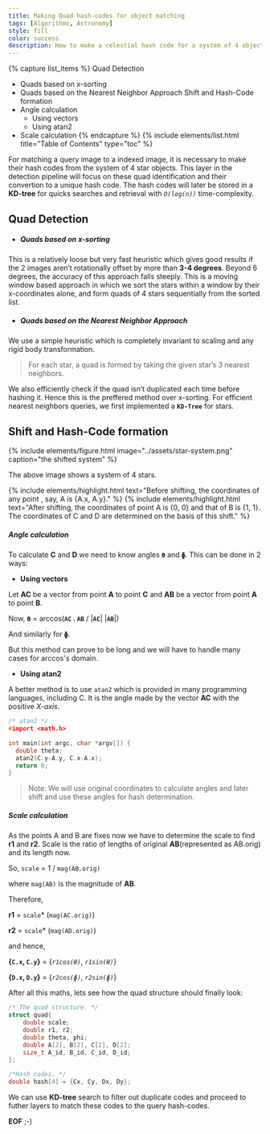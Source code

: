 ```yaml
---
title: Making Quad hash-codes for object matching
tags: [Algorithms, Astronomy]
style: fill
color: success
description: How to make a celestial hash code for a system of 4 objects.
---
```


{% capture list_items %}
Quad Detection
- Quads based on x-sorting
- Quads based on the Nearest Neighbor Approach
Shift and Hash-Code formation
- Angle calculation
    - Using vectors
    - Using atan2
- Scale calculation
{% endcapture %}
{% include elements/list.html title="Table of Contents" type="toc" %}

For matching a query image to a indexed image, it is necessary to make 
their hash codes from the system of 4 star objects. This layer in the 
detection pipeline will focus on these quad identification and their 
convertion to a unique hash code. The hash codes will later be stored 
in a **KD-tree** for quicks searches and retrieval with *`O(log(n))`* time-complexity.



## Quad Detection


- ##### Quads based on x-sorting

This is a relatively loose but very fast heuristic which gives good results 
if the 2 images aren’t rotationally offset by more than **3-4 degrees**. 
Beyond 6 degrees, the accuracy of this approach falls steeply. This is a moving window
based approach in which we sort the stars within a window by their x-coordinates alone, 
and form quads of 4 stars sequentially from the sorted list.


- ##### Quads based on the Nearest Neighbor Approach

We use a simple heuristic which is completely invariant to scaling 
and any rigid body transformation.

> For each star, a quad is formed by taking the given star’s 3 nearest neighbors.

We also efficiently check if the quad isn’t duplicated each time before hashing it. 
Hence this is the preffered method over x-sorting.
For efficient nearest neighbors queries, we first implemented a **`KD-Tree`** for stars.


## Shift and Hash-Code formation

{% include elements/figure.html image="../assets/star-system.png" caption="the shifted system" %}

The above image shows a system of 4 stars. 

{% include elements/highlight.html text="Before shifting, the coordinates of any point , say, A  is {A.x, A.y}." %}
{% include elements/highlight.html text="After shifting, the coordinates of point A  is {0, 0} and that of 
B is {1, 1}. The coordinates of C and D are determined on the basis of this shift." %}



##### Angle calculation

To calculate **C** and **D** we need to know angles **`Ɵ`** and **`ɸ`**. This can be done in 2 ways:

- **Using vectors**

Let **AC**  be a vector from point **A** to point **C** and **AB**  be a vector from point **A** to point **B**.

Now, **`Ɵ`** = arccos(**`AC` . `AB`** / \|**`AC`**\| \|**`AB`**\|)

And similarly for **`ɸ`**.

But this method can prove to be long and we will have to handle many cases for arccos's domain.

- **Using atan2**

A better method is to use `atan2` which is provided in many programming languages, including C. 
It is the angle made by the vector **AC** with the positive *X-axis*.

```c
/* atan2 */
#import <math.h>

int main(int argc, char *argv[]) {
  double theta;
  atan2(C.y-A.y, C.x-A.x);
  return 0;
}
```

> Note: We will use original coordinates to calculate angles and later shift and use these angles for hash determination.

##### Scale calculation

As the points A and B are fixes now we have to determine the scale to find **r1** and **r2**. 
Scale is the ratio of lengths of original **AB**(represented as AB.orig) and its length now. 

So, `scale` = 1 / `mag(AB.orig)`

where `mag(AB)` is the magnitude of **AB**.

Therefore,

**r1** = `scale`\* (`mag(AC.orig)`) 

**r2** = `scale`\* (`mag(AD.orig)`)

and hence,

**{`C.x`, `C.y`}** = {*`r1cos(Ɵ)`*, *`r1sin(Ɵ)`*}

**{`D.x`, `D.y`}** = {*`r2cos(ɸ)`*, *`r2sin(ɸ)`*}

After all this maths, lets see how the quad structure should finally look:

```c
/* The quad structure. */
struct quad{
    double scale;
    double r1, r2;
    double theta, phi;
    double A[2], B[2], C[2], D[2];
    size_t A_id, B_id, C_id, D_id;
};

/*Hash codes. */
double hash[4] = {Cx, Cy, Dx, Dy};
```

We can use __KD-tree__ search to filter out duplicate codes and proceed to futher layers to match these codes to 
the query hash-codes.

**EOF** ;-)